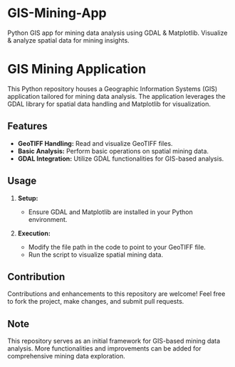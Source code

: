 # GIS-Mining-App
Python GIS app for mining data analysis using GDAL &amp; Matplotlib. Visualize &amp; analyze spatial data for mining insights.
# GIS Mining Application

This Python repository houses a Geographic Information Systems (GIS) application tailored for mining data analysis. The application leverages the GDAL library for spatial data handling and Matplotlib for visualization.

## Features

- **GeoTIFF Handling:** Read and visualize GeoTIFF files.
- **Basic Analysis:** Perform basic operations on spatial mining data.
- **GDAL Integration:** Utilize GDAL functionalities for GIS-based analysis.

## Usage

1. **Setup:**
   - Ensure GDAL and Matplotlib are installed in your Python environment.

2. **Execution:**
   - Modify the file path in the code to point to your GeoTIFF file.
   - Run the script to visualize spatial mining data.

## Contribution

Contributions and enhancements to this repository are welcome! Feel free to fork the project, make changes, and submit pull requests.

## Note

This repository serves as an initial framework for GIS-based mining data analysis. More functionalities and improvements can be added for comprehensive mining data exploration.
